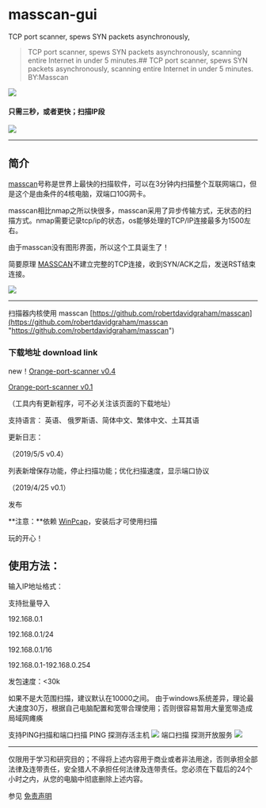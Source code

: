 # masscan-gui
TCP port scanner, spews SYN packets asynchronously,


> TCP port scanner, spews SYN packets asynchronously, scanning entire Internet in under 5 minutes.## TCP port scanner, spews SYN packets asynchronously, scanning entire Internet in under 5 minutes. BY:Masscan

[![](https://i.loli.net/2019/04/25/5cc11dc21b234.gif)](https://i.loli.net/2019/04/25/5cc11dc21b234.gif)

#### 只需三秒，或者更快；扫描IP段

[![](https://i.loli.net/2019/04/25/5cc11dce983ba.gif)](https://i.loli.net/2019/04/25/5cc11dce983ba.gif)

------------

## 简介

[masscan](https://github.com/robertdavidgraham/masscan "masscan")号称是世界上最快的扫描软件，可以在3分钟内扫描整个互联网端口，但是这个是由条件的4核电脑，双端口10G网卡。

masscan相比nmap之所以快很多，masscan采用了异步传输方式，无状态的扫描方式。nmap需要记录tcp/ip的状态，os能够处理的TCP/IP连接最多为1500左右。

由于masscan没有图形界面，所以这个工具诞生了！

简要原理
[MASSCAN](https://github.com/robertdavidgraham/masscan "MASSCAN")不建立完整的TCP连接，收到SYN/ACK之后，发送RST结束连接。

[![](https://i.loli.net/2019/05/05/5cceab4e3a757.png)](https://i.loli.net/2019/05/05/5cceab4e3a757.png)

------------

扫描器内核使用 masscan [https://github.com/robertdavidgraham/masscan](https://github.com/robertdavidgraham/masscan "https://github.com/robertdavidgraham/masscan")

### 下载地址 download link 
new！[Orange-port-scanner v0.4](https://lr3800.com/download/0.1.7z "https://lr3800.com/download/0.4.7z")

[Orange-port-scanner v0.1](https://lr3800.com/download/0.1.7z "https://lr3800.com/download/0.1.7z")

（工具内有更新程序，可不必关注该页面的下载地址）

 支持语言： 英语、 俄罗斯语、简体中文、繁体中文、土耳其语
 
更新日志：

（2019/5/5 v0.4）

列表新增保存功能，停止扫描功能；优化扫描速度，显示端口协议

（2019/4/25 v0.1）

发布


**注意：**依赖 [WinPcap](https://www.winpcap.org/ "WinPcap")，安装后才可使用扫描

玩的开心！

## 使用方法：
输入IP地址格式：

支持批量导入

192.168.0.1

192.168.0.1/24

192.168.0.1/16

192.168.0.1-192.168.0.254

发包速度：<30k

如果不是大范围扫描，建议默认在10000之间。 由于windows系统差异，理论最大速度30万，根据自己电脑配置和宽带合理使用；否则很容易暂用大量宽带造成局域网瘫痪

支持PING扫描和端口扫描
PING 探测存活主机
[![](https://i.loli.net/2019/05/05/5ccea9b195c0c.png)](https://i.loli.net/2019/05/05/5ccea9b195c0c.png)
端口扫描 探测开放服务
[![](https://i.loli.net/2019/05/05/5ccea9c2ee183.png)](https://i.loli.net/2019/05/05/5ccea9c2ee183.png)


------------



仅限用于学习和研究目的；不得将上述内容用于商业或者非法用途，否则承担全部法律及连带责任，安全猎人不承担任何法律及连带责任。您必须在下载后的24个小时之内，从您的电脑中彻底删除上述内容。

参见 [免责声明](https://lr3800.com/disclaimer/ "免责声明")
